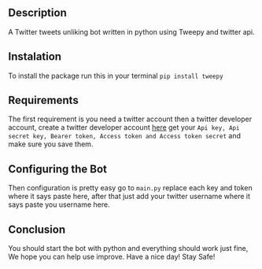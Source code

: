 ## Description

A Twitter tweets unliking bot written in python using Tweepy and twitter api.

## Instalation
To install the package run this in your terminal
`pip install tweepy`

## Requirements
The first requirement is you need a twitter account then a twitter developer account, create a twitter developer account [here](https://developer.twitter.com/)
 get your ` Api key, Api secret key, Bearer token, Access token and Access token secret ` and make sure you save them.

## Configuring the Bot
Then configuration is pretty easy go to `main.py` replace each key and token where it says paste here, after that just add your twitter username where it says paste you username here.

## Conclusion
You should start the bot with python and everything should work just fine, We hope you can help use improve. Have a nice day! Stay Safe!
